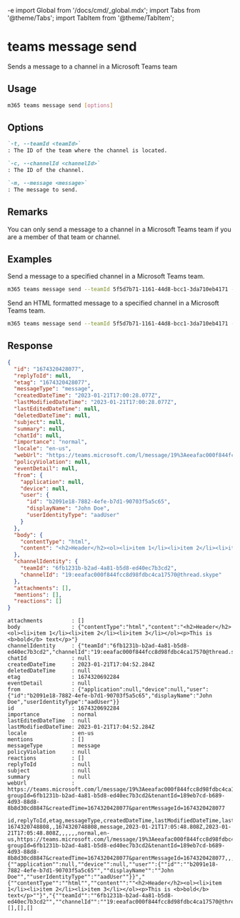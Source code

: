 -e <!-- DISCLAIMER: All secrets, passwords, and sensitive values in this document are examples only and not real credentials. -->
import Global from '/docs/cmd/_global.mdx';
import Tabs from '@theme/Tabs';
import TabItem from '@theme/TabItem';

# teams message send

Sends a message to a channel in a Microsoft Teams team

## Usage

```sh
m365 teams message send [options]
```

## Options

```md definition-list
`-t, --teamId <teamId>`
: The ID of the team where the channel is located.

`-c, --channelId <channelId>`
: The ID of the channel.

`-m, --message <message>`
: The message to send.
```

<Global />

## Remarks

You can only send a message to a channel in a Microsoft Teams team if you are a member of that team or channel.

## Examples

Send a message to a specified channel in a Microsoft Teams team.

```sh
m365 teams message send --teamId 5f5d7b71-1161-44d8-bcc1-3da710eb4171 --channelId 19:88f7e66a8dfe42be92db19505ae912a8@thread.skype --message "Hello World!"
```

Send an HTML formatted message to a specified channel in a Microsoft Teams team.

```sh
m365 teams message send --teamId 5f5d7b71-1161-44d8-bcc1-3da710eb4171 --channelId 19:88f7e66a8dfe42be92db19505ae912a8@thread.skype --message "Hello <b>World</b>!"
```

## Response

<Tabs>
  <TabItem value="JSON">

  ```json
  {
    "id": "1674320428077",
    "replyToId": null,
    "etag": "1674320428077",
    "messageType": "message",
    "createdDateTime": "2023-01-21T17:00:28.077Z",
    "lastModifiedDateTime": "2023-01-21T17:00:28.077Z",
    "lastEditedDateTime": null,
    "deletedDateTime": null,
    "subject": null,
    "summary": null,
    "chatId": null,
    "importance": "normal",
    "locale": "en-us",
    "webUrl": "https://teams.microsoft.com/l/message/19%3Aeeafac000f844fcc8d98fdbc4ca17570%40thread.skype/1674320428077?groupId=6fb1231b-b2ad-4a81-b5d8-ed40ec7b3cd2&tenantId=189eb7cd-b689-4d93-88d8-8b8d30cd8847&createdTime=1674320428077&parentMessageId=1674320428077",
    "policyViolation": null,
    "eventDetail": null,
    "from": {
      "application": null,
      "device": null,
      "user": {
        "id": "b2091e18-7882-4efe-b7d1-90703f5a5c65",
        "displayName": "John Doe",
        "userIdentityType": "aadUser"
      }
    },
    "body": {
      "contentType": "html",
      "content": "<h2>Header</h2><ol><li>item 1</li><li>item 2</li><li>item 3</li></ol><p>This is <b>bold</b> text</p>"
    },
    "channelIdentity": {
      "teamId": "6fb1231b-b2ad-4a81-b5d8-ed40ec7b3cd2",
      "channelId": "19:eeafac000f844fcc8d98fdbc4ca17570@thread.skype"
    },
    "attachments": [],
    "mentions": [],
    "reactions": []
  }
  ```

  </TabItem>
  <TabItem value="Text">

  ```text
  attachments         : []
  body                : {"contentType":"html","content":"<h2>Header</h2><ol><li>item 1</li><li>item 2</li><li>item 3</li></ol><p>This is <b>bold</b> text</p>"}
  channelIdentity     : {"teamId":"6fb1231b-b2ad-4a81-b5d8-ed40ec7b3cd2","channelId":"19:eeafac000f844fcc8d98fdbc4ca17570@thread.skype"}
  chatId              : null
  createdDateTime     : 2023-01-21T17:04:52.284Z
  deletedDateTime     : null
  etag                : 1674320692284
  eventDetail         : null
  from                : {"application":null,"device":null,"user":{"id":"b2091e18-7882-4efe-b7d1-90703f5a5c65","displayName":"John Doe","userIdentityType":"aadUser"}}
  id                  : 1674320692284
  importance          : normal
  lastEditedDateTime  : null
  lastModifiedDateTime: 2023-01-21T17:04:52.284Z
  locale              : en-us
  mentions            : []
  messageType         : message
  policyViolation     : null
  reactions           : []
  replyToId           : null
  subject             : null
  summary             : null
  webUrl              : https://teams.microsoft.com/l/message/19%3Aeeafac000f844fcc8d98fdbc4ca17570%40thread.skype/1674320428077?groupId=6fb1231b-b2ad-4a81-b5d8-ed40ec7b3cd2&tenantId=189eb7cd-b689-4d93-88d8-8b8d30cd8847&createdTime=1674320428077&parentMessageId=1674320428077
  ```

  </TabItem>
  <TabItem value="CSV">

  ```csv
  id,replyToId,etag,messageType,createdDateTime,lastModifiedDateTime,lastEditedDateTime,deletedDateTime,subject,summary,chatId,importance,locale,webUrl,policyViolation,eventDetail,from,body,channelIdentity,attachments,mentions,reactions
  1674320748808,,1674320748808,message,2023-01-21T17:05:48.808Z,2023-01-21T17:05:48.808Z,,,,,,normal,en-us,https://teams.microsoft.com/l/message/19%3Aeeafac000f844fcc8d98fdbc4ca17570%40thread.skype/1674320428077?groupId=6fb1231b-b2ad-4a81-b5d8-ed40ec7b3cd2&tenantId=189eb7cd-b689-4d93-88d8-8b8d30cd8847&createdTime=1674320428077&parentMessageId=1674320428077,,,"{""application"":null,""device"":null,""user"":{""id"":""b2091e18-7882-4efe-b7d1-90703f5a5c65"",""displayName"":""John Doe"",""userIdentityType"":""aadUser""}}","{""contentType"":""html"",""content"":""<h2>Header</h2><ol><li>item 1</li><li>item 2</li><li>item 3</li></ol><p>This is <b>bold</b> text</p>""}","{""teamId"":""6fb1231b-b2ad-4a81-b5d8-ed40ec7b3cd2"",""channelId"":""19:eeafac000f844fcc8d98fdbc4ca17570@thread.skype""}",[],[],[]
  ```

  </TabItem>
</Tabs>
